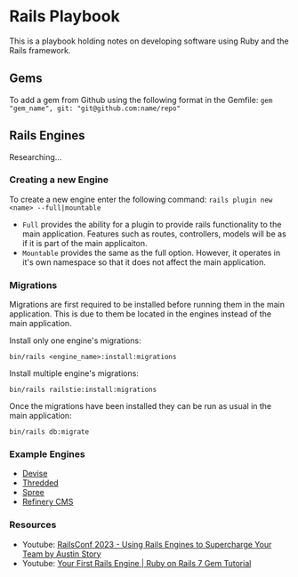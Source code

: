 # Rails Playbook

This is a playbook holding notes on developing software using Ruby and the Rails framework.

## Gems

To add a gem from Github using the following format in the Gemfile: `gem "gem_name", git: "git@github.com:name/repo"`

## Rails Engines

Researching...

###  Creating a new Engine

To create a new engine enter the following command: `rails plugin new <name> --full|mountable`

- `Full` provides the ability for a plugin to provide rails functionality to the main application. Features such as routes, controllers, models will be as if it is part of the main applicaiton.
- `Mountable` provides the same as the full option. However, it operates in it's own namespace so that it does not affect the main application. 

### Migrations

Migrations are first required to be installed before running them in the main application. This is due to them be located in the engines instead of the main application.

Install only one engine's migrations:

`bin/rails <engine_name>:install:migrations`

Install multiple engine's migrations: 

`bin/rails railstie:install:migrations`

Once the migrations have been installed they can be run as usual in the main application: 

`bin/rails db:migrate`

### Example Engines

- [Devise](https://github.com/plataformatec/devise)
- [Thredded](https://github.com/thredded/thredded)
- [Spree](https://github.com/spree/spree)<br>
- [Refinery CMS](https://github.com/refinery/refinerycms)

### Resources

- Youtube: [RailsConf 2023 - Using Rails Engines to Supercharge Your Team by Austin Story](https://www.youtube.com/watch?v=NjsGSUh1dOc)
- Youtube: [Your First Rails Engine | Ruby on Rails 7 Gem Tutorial](https://youtu.be/7AVb4mJuIWA?si=f05NYcUBJlLkJDdp)
